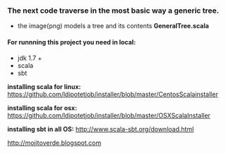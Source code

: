 ### The next code traverse in the most basic way a generic tree.

* the image(png) models a tree and its contents  **GeneralTree.scala**

#### For runnning this project you need in local:

* jdk 1.7 +
* scala
* sbt 

**installing scala for linux:** https://github.com/ldipotetjob/installer/blob/master/CentosScalainstaller 

**installing scala for osx:** https://github.com/ldipotetjob/installer/blob/master/OSXScalaInstaller

**installing sbt in all OS:** http://www.scala-sbt.org/download.html





http://mojitoverde.blogspot.com
